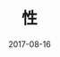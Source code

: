 ---
layout: presentations
title: 性
date: 2017-08-16
event: 3rd VCNC Dev Workshop
permalink: /presentations/sex
google_presentation: 2PACX-1vSon7rD5SqxbCt9yBkV7g61jsOKaV1fVVcw2lcokDxV88FZORDH7U5qKTAv1N1GAKFP-ptiRSf6quxa
---